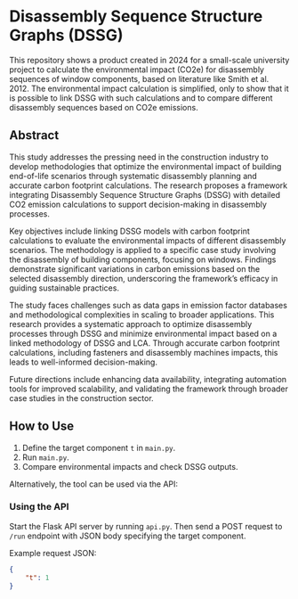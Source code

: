 # Disassembly Sequence Structure Graphs (DSSG)

This repository shows a product created in 2024 for a small-scale university project to calculate the environmental impact (CO2e) for disassembly sequences of window components, based on literature like Smith et al. 2012. The environmental impact calculation is simplified, only to show that it is possible to link DSSG with such calculations and to compare different disassembly sequences based on CO2e emissions.

## Abstract

This study addresses the pressing need in the construction industry to develop methodologies that optimize the environmental impact of building end-of-life scenarios through systematic disassembly planning and accurate carbon footprint calculations. The research proposes a framework integrating Disassembly Sequence Structure Graphs (DSSG) with detailed CO2 emission calculations to support decision-making in disassembly processes. 

Key objectives include linking DSSG models with carbon footprint calculations to evaluate the environmental impacts of different disassembly scenarios. The methodology is applied to a specific case study involving the disassembly of building components, focusing on windows. Findings demonstrate significant variations in carbon emissions based on the selected disassembly direction, underscoring the framework’s efficacy in guiding sustainable practices.

The study faces challenges such as data gaps in emission factor databases and methodological complexities in scaling to broader applications. This research provides a systematic approach to optimize disassembly processes through DSSG and minimize environmental impact based on a linked methodology of DSSG and LCA. Through accurate carbon footprint calculations, including fasteners and disassembly machines impacts, this leads to well-informed decision-making.

Future directions include enhancing data availability, integrating automation tools for improved scalability, and validating the framework through broader case studies in the construction sector.

## How to Use

1. Define the target component `t` in `main.py`.
2. Run `main.py`.
3. Compare environmental impacts and check DSSG outputs.

Alternatively, the tool can be used via the API:

### Using the API

Start the Flask API server by running `api.py`. Then send a POST request to `/run` endpoint with JSON body specifying the target component.

Example request JSON:

```json
{
    "t": 1
}
